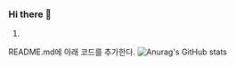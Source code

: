 ### Hi there 👋

<!--
**polaris428/polaris428** is a ✨ _special_ ✨ repository because its `README.md` (this file) appears on your GitHub profile.

Here are some ideas to get you started:

- 🔭 I’m currently working on ...
- 🌱 I’m currently learning ...
- 👯 I’m looking to collaborate on ...
- 🤔 I’m looking for help with ...
- 💬 Ask me about ...
- 📫 How to reach me: ...
- 😄 Pronouns: ...
- ⚡ Fun fact: ...
-->
1.
README.md에 아래 코드를 추가한다.
![Anurag's GitHub stats](https://github-readme-stats.vercel.app/api?username=iou1056212@naver.com&show_icons=true&theme=radical)
